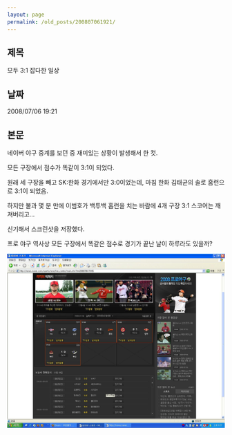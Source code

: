 ```yaml
---
layout: page
permalink: /old_posts/200807061921/
---
```


## 제목
모두 3:1 잡다한 일상

## 날짜
2008/07/06 19:21

## 본문
네이버 야구 중계를 보던 중 재미있는 상황이 발생해서 한 컷.

모든 구장에서 점수가 똑같이 3:1이 되었다.

원래 세 구장을 빼고 SK:한화 경기에서만 3:0이었는데, 마침 한화 김태균의 솔로 홈런으로 3:1이 되었음.

하지만 불과 몇 분 만에 이범호가 백투백 홈런을 치는 바람에 4개 구장 3:1 스코어는 깨져버리고...

신기해서 스크린샷을 저장했다.

프로 야구 역사상 모든 구장에서 똑같은 점수로 경기가 끝난 날이 하루라도 있을까?

![c0003499_48709cb62a521.jpg](200807061921/c0003499_48709cb62a521.jpg)